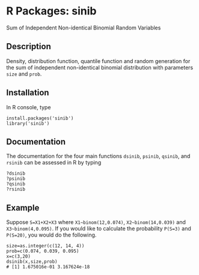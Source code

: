 # R Packages: sinib
Sum of Independent Non-identical Binomial Random Variables

## Description
Density, distribution function, quantile function and random generation for the sum of independent non-identical	binomial distribution with parameters `size` and `prob`.
 
## Installation
In R console, type 
```
install.packages('sinib')
library('sinib')
```

## Documentation
The documentation for the four main functions `dsinib`, `psinib`, `qsinib`, and `rsinib` can be assessed in R by typing
```
?dsinib
?psinib
?qsinib
?rsinib
```

## Example
Suppose `S=X1+X2+X3` where `X1~binom(12,0.074)`, `X2~binom(14,0.039)` and `X3~binom(4,0.095)`. If you would like to calculate the probability `P(S=3)` and `P(S=20)`, you would do the following.

```
size=as.integer(c(12, 14, 4))
prob=c(0.074, 0.039, 0.095)
x=c(3,20)
dsinib(x,size,prob)
# [1] 1.675016e-01 3.167624e-18
```